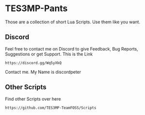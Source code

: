 # TES3MP-Pants
Those are a collection of short Lua Scripts.
Use them like you want.

## Discord
Feel free to contact me on Discord to give Feedback, Bug Reports, Suggestions or get Support.
This is the Link
```
https://discord.gg/Wq5yXkQ
```
Contact me. My Name is discordpeter

## Other Scripts
Find other Scripts over here
```
https://github.com/TES3MP-TeamFOSS/Scripts
```
